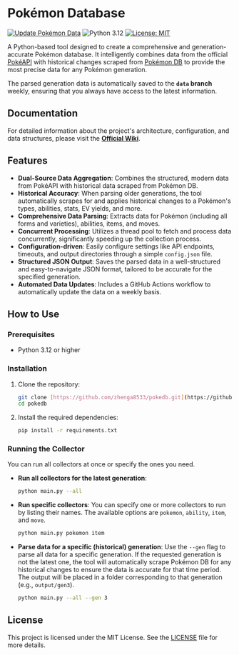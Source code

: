# Pokémon Database

[![Update Pokémon Data](https://github.com/zhenga8533/pokedb/actions/workflows/update-data.yaml/badge.svg)](https://github.com/zhenga8533/pokedb/actions/workflows/update-data.yaml)
![Python 3.12](https://img.shields.io/badge/python-3.12-blue.svg)
[![License: MIT](https://img.shields.io/badge/License-MIT-yellow.svg)](https://opensource.org/licenses/MIT)

A Python-based tool designed to create a comprehensive and generation-accurate Pokémon database. It intelligently combines data from the official [PokéAPI](httpshttps://pokeapi.co/) with historical changes scraped from [Pokémon DB](https://pokemondb.net/) to provide the most precise data for any Pokémon generation.

The parsed generation data is automatically saved to the **`data` branch** weekly, ensuring that you always have access to the latest information.

## Documentation

For detailed information about the project's architecture, configuration, and data structures, please visit the **[Official Wiki](https://github.com/zhenga8533/pokedb/wiki)**.

## Features

- **Dual-Source Data Aggregation**: Combines the structured, modern data from PokéAPI with historical data scraped from Pokémon DB.
- **Historical Accuracy**: When parsing older generations, the tool automatically scrapes for and applies historical changes to a Pokémon's types, abilities, stats, EV yields, and more.
- **Comprehensive Data Parsing**: Extracts data for Pokémon (including all forms and varieties), abilities, items, and moves.
- **Concurrent Processing**: Utilizes a thread pool to fetch and process data concurrently, significantly speeding up the collection process.
- **Configuration-driven**: Easily configure settings like API endpoints, timeouts, and output directories through a simple `config.json` file.
- **Structured JSON Output**: Saves the parsed data in a well-structured and easy-to-navigate JSON format, tailored to be accurate for the specified generation.
- **Automated Data Updates**: Includes a GitHub Actions workflow to automatically update the data on a weekly basis.

## How to Use

### Prerequisites

- Python 3.12 or higher

### Installation

1.  Clone the repository:

    ```bash
    git clone [https://github.com/zhenga8533/pokedb.git](https://github.com/zhenga8533/pokedb.git)
    cd pokedb
    ```

2.  Install the required dependencies:

    ```bash
    pip install -r requirements.txt
    ```

### Running the Collector

You can run all collectors at once or specify the ones you need.

- **Run all collectors for the latest generation**:

  ```bash
  python main.py --all
  ```

- **Run specific collectors**:
  You can specify one or more collectors to run by listing their names. The available options are `pokemon`, `ability`, `item`, and `move`.

  ```bash
  python main.py pokemon item
  ```

- **Parse data for a specific (historical) generation**:
  Use the `--gen` flag to parse all data for a specific generation. If the requested generation is not the latest one, the tool will automatically scrape Pokémon DB for any historical changes to ensure the data is accurate for that time period. The output will be placed in a folder corresponding to that generation (e.g., `output/gen3`).

  ```bash
  python main.py --all --gen 3
  ```

## License

This project is licensed under the MIT License. See the [LICENSE](LICENSE) file for more details.
